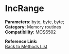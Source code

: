 # IncRange

**Parameters:** byte, byte, byte;  
**Category:** Memory routines  
**Compatibility:** MOS6502  

**Reference Link:**  
[Back to Methods List](../../SUMMARY.md)
